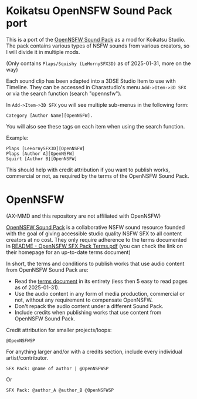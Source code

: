 # Koikatsu OpenNSFW Sound Pack port

This is a port of the [OpenNSFW Sound Pack](https://opennsfw.carrd.co/) as a mod for Koikatsu Studio. The pack contains various types of NSFW sounds from various creators, so I will divide it in multiple mods.

(Only contains `Plaps/Squishy (LeHornySFX3D)` as of 2025-01-31, more on the way)

Each sound clip has been adapted into a 3DSE Studio Item to use with Timeline. They can be accessed in Charastudio's menu `Add->Item->3D SFX` or via the search function (search "opennsfw").

In `Add->Item->3D SFX` you will see multiple sub-menus in the following form: 

    Category [Author Name][OpenNSFW]. 
You will also see these tags on each item when using the search function.
    
Example:

    Plaps [LeHornySFX3D][OpenNSFW]
    Plaps [Author A][OpenNSFW]
    Squirt [Author B][OpenNSFW]

This should help with credit attribution if you want to publish works, commercial or not, as required by the terms of the OpenNSFW Sound Pack.

# OpenNSFW

(AX-MMD and this repository are not affiliated with OpenNSFW)

[OpenNSFW Sound Pack](https://opennsfw.carrd.co/) is a collaborative NSFW sound resource founded with the goal of giving accessible studio quality NSFW
SFX to all content creators at no cost. They only require adherence to the terms documented in [README - OpenNSFW SFX Pack Terms.pdf](https://github.com/AX-MMD/Koikatsu-OpenNSFW-Sound-Pack-port/blob/main/README%20-%20OpenNSFW%20SFX%20Pack%20Terms.pdf) (you can check the link on their homepage for an up-to-date terms document)

In short, the terms and conditions to publish works that use audio content from OpenNSFW Sound Pack are:

* Read the [terms document](https://github.com/AX-MMD/Koikatsu-OpenNSFW-Sound-Pack-port/blob/main/README%20-%20OpenNSFW%20SFX%20Pack%20Terms.pdf) in its entirety (less then 5 easy to read pages as of 2025-01-31).
* Use the audio content in any form of media production, commercial or not, without any requirement to compensate OpenNSFW.
* Don't repack the audio content under a different Sound Pack.
* Include credits when publishing works that use content from OpenNSFW Sound Pack.

Credit attribution for smaller projects/loops:

    @OpenNSFWSP

For anything larger and/or with a credits section, include every individual artist/contributor.

    SFX Pack: @name of author | @OpenNSFWSP
Or

    SFX Pack: @author_A @author_B @OpenNSFWSP





